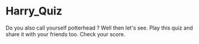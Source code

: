 # Harry_Quiz
Do you also call yourself potterhead ? 
Well then let's see.
Play this quiz and share it with your friends too.
Check your score.

